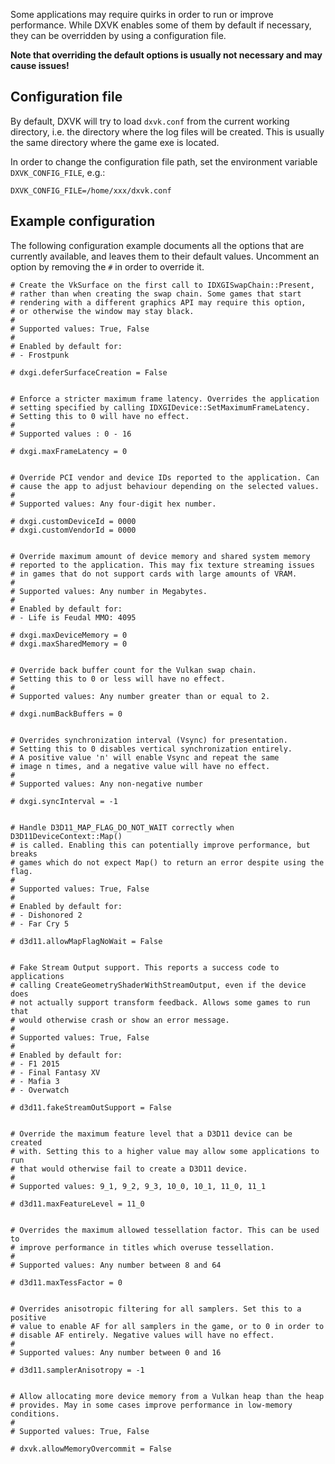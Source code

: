 Some applications may require quirks in order to run or improve performance. While DXVK enables some of them by default if necessary, they can be overridden by using a configuration file.

**Note that overriding the default options is usually not necessary and may cause issues!**

## Configuration file
By default, DXVK will try to load `dxvk.conf` from the current working directory, i.e. the directory where the log files will be created. This is usually the same directory where the game exe is located.

In order to change the configuration file path, set the environment variable `DXVK_CONFIG_FILE`, e.g.:
```
DXVK_CONFIG_FILE=/home/xxx/dxvk.conf
```

## Example configuration
The following configuration example documents all the options that are currently available, and leaves them to their default values. Uncomment an option by removing the `#` in order to override it.
```
# Create the VkSurface on the first call to IDXGISwapChain::Present,
# rather than when creating the swap chain. Some games that start
# rendering with a different graphics API may require this option,
# or otherwise the window may stay black.
# 
# Supported values: True, False
# 
# Enabled by default for:
# - Frostpunk

# dxgi.deferSurfaceCreation = False


# Enforce a stricter maximum frame latency. Overrides the application
# setting specified by calling IDXGIDevice::SetMaximumFrameLatency.
# Setting this to 0 will have no effect.
# 
# Supported values : 0 - 16

# dxgi.maxFrameLatency = 0


# Override PCI vendor and device IDs reported to the application. Can
# cause the app to adjust behaviour depending on the selected values.
#
# Supported values: Any four-digit hex number.

# dxgi.customDeviceId = 0000
# dxgi.customVendorId = 0000


# Override maximum amount of device memory and shared system memory
# reported to the application. This may fix texture streaming issues
# in games that do not support cards with large amounts of VRAM.
#
# Supported values: Any number in Megabytes.
#
# Enabled by default for:
# - Life is Feudal MMO: 4095

# dxgi.maxDeviceMemory = 0
# dxgi.maxSharedMemory = 0


# Override back buffer count for the Vulkan swap chain.
# Setting this to 0 or less will have no effect.
#
# Supported values: Any number greater than or equal to 2.

# dxgi.numBackBuffers = 0


# Overrides synchronization interval (Vsync) for presentation.
# Setting this to 0 disables vertical synchronization entirely.
# A positive value 'n' will enable Vsync and repeat the same
# image n times, and a negative value will have no effect.
#
# Supported values: Any non-negative number

# dxgi.syncInterval = -1


# Handle D3D11_MAP_FLAG_DO_NOT_WAIT correctly when D3D11DeviceContext::Map()
# is called. Enabling this can potentially improve performance, but breaks
# games which do not expect Map() to return an error despite using the flag.
# 
# Supported values: True, False
#
# Enabled by default for:
# - Dishonored 2
# - Far Cry 5

# d3d11.allowMapFlagNoWait = False


# Fake Stream Output support. This reports a success code to applications
# calling CreateGeometryShaderWithStreamOutput, even if the device does
# not actually support transform feedback. Allows some games to run that
# would otherwise crash or show an error message.
#
# Supported values: True, False
#
# Enabled by default for:
# - F1 2015
# - Final Fantasy XV
# - Mafia 3
# - Overwatch

# d3d11.fakeStreamOutSupport = False


# Override the maximum feature level that a D3D11 device can be created
# with. Setting this to a higher value may allow some applications to run
# that would otherwise fail to create a D3D11 device.
#
# Supported values: 9_1, 9_2, 9_3, 10_0, 10_1, 11_0, 11_1

# d3d11.maxFeatureLevel = 11_0


# Overrides the maximum allowed tessellation factor. This can be used to
# improve performance in titles which overuse tessellation.
# 
# Supported values: Any number between 8 and 64

# d3d11.maxTessFactor = 0


# Overrides anisotropic filtering for all samplers. Set this to a positive
# value to enable AF for all samplers in the game, or to 0 in order to
# disable AF entirely. Negative values will have no effect.
# 
# Supported values: Any number between 0 and 16

# d3d11.samplerAnisotropy = -1


# Allow allocating more device memory from a Vulkan heap than the heap
# provides. May in some cases improve performance in low-memory conditions.
#
# Supported values: True, False

# dxvk.allowMemoryOvercommit = False
```